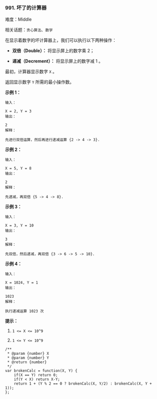 ### 991. 坏了的计算器

难度：Middle

相关话题：`贪心算法`、`数学`

在显示着数字的坏计算器上，我们可以执行以下两种操作：




* **双倍（Double）：** 将显示屏上的数字乘 2；

* **递减（Decrement）：** 将显示屏上的数字减 1 。





最初，计算器显示数字 `X` 。



返回显示数字 `Y` 所需的最小操作数。







**示例 1：** 





```
输入：

X = 2, Y = 3
输出：

2
解释：

先进行双倍运算，然后再进行递减运算 {2 -> 4 -> 3}.

```


**示例 2：** 





```
输入：

X = 5, Y = 8
输出：

2
解释：

先递减，再双倍 {5 -> 4 -> 8}.

```


**示例 3：** 





```
输入：

X = 3, Y = 10
输出：

3
解释：

先双倍，然后递减，再双倍 {3 -> 6 -> 5 -> 10}.

```


**示例 4：** 





```
输入：

X = 1024, Y = 1
输出：

1023
解释：

执行递减运算 1023 次

```






**提示：** 




1.  `1 <= X <= 10^9` 

2.  `1 <= Y <= 10^9` 






```
/**
 * @param {number} X
 * @param {number} Y
 * @return {number}
 */
var brokenCalc = function(X, Y) {
    if(X == Y) return 0;
    if(Y < X) return X-Y;
    return 1 + (Y % 2 == 0 ? brokenCalc(X, Y/2) : brokenCalc(X, Y + 1));  
};



```

